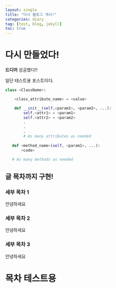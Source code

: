 ```yaml
---
layout: single
title: "다시 블로그 개시!"
categories: diary
tag: [test, blog, jekyll]
toc: true
---
```

# 다시 만들었다!

**드디어** 성공했다!!

일단 테스트용 포스트이다.

```python
class <ClassName>:

    <class_attribute_name> = <value>

    def __init__(self,<param1>, <param2>, ...):
        self.<attr1> = <param1>
        self.<attr2> = <param2>
        .
        .
        .
        # As many attributes as needed
    
   def <method_name>(self, <param1>, ...):
       <code>
       
   # As many methods as needed
```
## 글 목차까지 구현!

### 세부 목차 1
안녕하세요
### 세부 목차 2
안녕하세요
### 세부 목차 3
안녕하세요

# 목차 테스트용